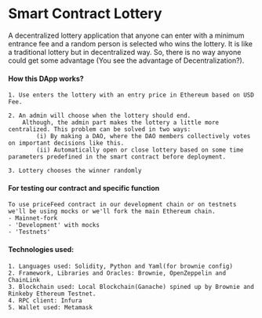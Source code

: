 # Smart Contract Lottery

A decentralized lottery application that anyone can enter with a minimum entrance fee and a random person is selected who wins the lottery. It is like a traditional lottery but in decentralized way. So, there is no way anyone could get some advantage (You see the advantage of Decentralization?).

#### How this DApp works?
    1. Use enters the lottery with an entry price in Ethereum based on USD Fee.

    2. An admin will choose when the lottery should end.
        Although, the admin part makes the lottery a little more centralized. This problem can be solved in two ways:
            (i) By making a DAO, where the DAO members collectively votes on important decisions like this.
            (ii) Automatically open or close lottery based on some time parameters predefined in the smart contract before deployment. 

    3. Lottery chooses the winner randomly

#### For testing our contract and specific function 
    To use priceFeed contract in our development chain or on testnets we'll be using mocks or we'll fork the main Ethereum chain.
    - Mainnet-fork
    - 'Development' with mocks
    - 'Testnets'
    

#### Technologies used:
    1. Languages used: Solidity, Python and Yaml(for brownie config)
    2. Framework, Libraries and Oracles: Brownie, OpenZeppelin and ChainLink
    3. Blockchain used: Local Blockchain(Ganache) spined up by Brownie and Rinkeby Ethereum Testnet.
    4. RPC client: Infura
    5. Wallet used: Metamask